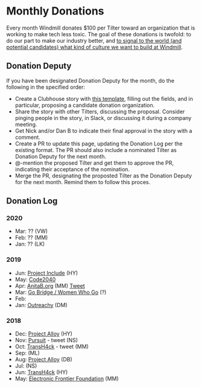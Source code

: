 # Monthly Donations

Every month Windmill donates $100 per Tilter toward an organization that is working to make tech less toxic. The goal of these donations is twofold: to do our part to make our industry better, and [to signal to the world (and potential candidates) what kind of culture we want to build at Windmill](https://twitter.com/dbentley/status/1196853652444499968).

## Donation Deputy

If you have been designated Donation Deputy for the month, do the following in the specified order:

- Create a Clubhouse story with [this template](), filling out the fields, and in particular, proposing a candidate donation organization.
- Share the story with other Tilters, discussing the proposal. Consider pinging people in the story, in Slack, or discussing it during a company meeting.
- Get Nick and/or Dan B to indicate their final approval in the story with a comment.
- Create a PR to update this page, updating the Donation Log per the existing format. The PR should also include a nominated Tilter as Donation Deputy for the next month.
- @-mention the proposed Tilter and get them to approve the PR, indicating their acceptance of the nomination.
- Merge the PR, designating the proposted Tilter as the Donation Deputy for the next month. Remind them to follow this proces.

## Donation Log

### 2020
* Mar: ?? (VW)
* Feb: ?? (MM)
* Jan: ?? (LK)

### 2019
* Jun: [Project Include](https://projectinclude.org/) (HY)
* May: [Code2040](http://www.code2040.org/)
* Apr: [AnitaB.org](https://anitab.org/) (MM) [Tweet](https://twitter.com/tilt_dev/status/1124073397036683264)
* Mar: [Go Bridge / Women Who Go](https://www.womenwhogo.org/) (?)
* Feb: 
* Jan: [Outreachy](https://www.outreachy.org/) (DM)

### 2018
* Dec: [Project Alloy](https://www.projectalloy.org/) (HY)
* Nov: [Pursuit](https://www.pursuit.org/) - tweet (NS)
* Oct: [TransH4ck](http://www.transhack.org/) - tweet (MM) 
* Sep: (ML) 
* Aug: [Project Alloy](https://www.projectalloy.org/) (DB)
* Jul: (NS)
* Jun: [TransH4ck](http://www.transhack.org/) (HY)
* May: [Electronic Frontier Foundation](https://www.eff.org/) (MM)
